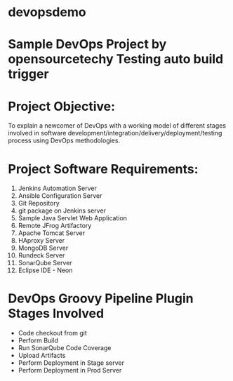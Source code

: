 # devopsdemo
Sample DevOps Project by opensourcetechy
Testing auto build trigger
=======
<h1><b>Project Objective:</h1></b>
<p>To explain a newcomer of DevOps with a working model of different stages involved in software development/integration/delivery/deployment/testing process using DevOps methodologies.

<h1><b>Project Software Requirements:</h1></b>
<ol>
  <li> Jenkins Automation Server</li>
  <li> Ansible Configuration Server</li>
  <li> Git Repository </li>
  <li> git package on Jenkins server </li>
  <li> Sample Java Servlet Web Application </li>
  <li> Remote JFrog Artifactory </li>
  <li> Apache Tomcat Server </li>
  <li> HAproxy Server </li>
  <li> MongoDB Server </li>
  <li> Rundeck Server </li>
  <li> SonarQube Server </li>
  <li> Eclipse IDE - Neon </li>
</ol>

<h1><b> DevOps Groovy Pipeline Plugin Stages Involved </h1> </b>
<ul>
  <li> Code checkout from git </li>
  <li> Perform Build </li>
  <li> Run SonarQube Code Coverage </li>
  <li> Upload Artifacts </li>
  <li>	Perform Deployment in Stage server </li>
  <li>	Perform Deployment in Prod Server </li>
</ul>
